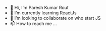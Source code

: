 - 👋 Hi, I’m Paresh Kumar Rout
- 🌱 I’m currently learning ReactJs
- 💞️ I’m looking to collaborate on who start JS 
- 📫 How to reach me ... 

<!---
Routparesh/Routparesh is a ✨ special ✨ repository because its `README.md` (this file) appears on your GitHub profile.
You can click the Preview link to take a look at your changes.
--->
